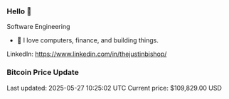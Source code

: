 ### Hello 🤙  

Software Engineering

- 🔭 I love computers, finance, and building things.
  
LinkedIn: https://www.linkedin.com/in/thejustinbishop/  









































































































































































































































































































































































































































































### Bitcoin Price Update
Last updated: 2025-05-27 10:25:02 UTC
Current price: $109,829.00 USD
